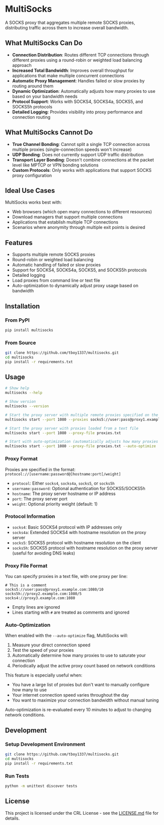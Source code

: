 # MultiSocks

A SOCKS proxy that aggregates multiple remote SOCKS proxies, distributing traffic across them to increase overall bandwidth.

## What MultiSocks Can Do

- **Connection Distribution**: Routes different TCP connections through different proxies using a round-robin or weighted load balancing approach
- **Increased Total Bandwidth**: Improves overall throughput for applications that make multiple concurrent connections
- **Automatic Proxy Management**: Handles failed or slow proxies by routing around them
- **Dynamic Optimization**: Automatically adjusts how many proxies to use based on your bandwidth needs
- **Protocol Support**: Works with SOCKS4, SOCKS4a, SOCKS5, and SOCKS5h protocols
- **Detailed Logging**: Provides visibility into proxy performance and connection routing

## What MultiSocks Cannot Do

- **True Channel Bonding**: Cannot split a single TCP connection across multiple proxies (single-connection speeds won't increase)
- **UDP Bonding**: Does not currently support UDP traffic distribution
- **Transport Layer Bonding**: Doesn't combine connections at the packet level like MPTCP or VPN bonding solutions
- **Custom Protocols**: Only works with applications that support SOCKS proxy configuration

## Ideal Use Cases

MultiSocks works best with:
- Web browsers (which open many connections to different resources)
- Download managers that support multiple connections
- Applications that establish multiple TCP connections
- Scenarios where anonymity through multiple exit points is desired

## Features

- Supports multiple remote SOCKS proxies
- Round-robin or weighted load balancing
- Automatic handling of failed or slow proxies
- Support for SOCKS4, SOCKS4a, SOCKS5, and SOCKS5h protocols
- Detailed logging
- Load proxies from command line or text file
- Auto-optimization to dynamically adjust proxy usage based on bandwidth

## Installation

### From PyPI

```bash
pip install multisocks
```

### From Source

```bash
git clone https://github.com/tboy1337/multisocks.git
cd multisocks
pip install -r requirements.txt
```

## Usage

```bash
# Show help
multisocks --help

# Show version
multisocks --version

# Start the proxy server with multiple remote proxies specified on the command line
multisocks start --port 1080 --proxies socks5://user:pass@proxy1.example.com:1080/10 socks5h://proxy2.example.com:1080/5

# Start the proxy server with proxies loaded from a text file
multisocks start --port 1080 --proxy-file proxies.txt

# Start with auto-optimization (automatically adjusts how many proxies to use based on your connection speed)
multisocks start --port 1080 --proxy-file proxies.txt --auto-optimize
```

### Proxy Format

Proxies are specified in the format: `protocol://[username:password@]hostname:port[/weight]`

- `protocol`: Either `socks4`, `socks4a`, `socks5`, or `socks5h`
- `username:password`: Optional authentication for SOCKS5/SOCKS5h
- `hostname`: The proxy server hostname or IP address
- `port`: The proxy server port
- `weight`: Optional priority weight (default: 1)

### Protocol Information

- `socks4`: Basic SOCKS4 protocol with IP addresses only
- `socks4a`: Extended SOCKS4 with hostname resolution on the proxy server
- `socks5`: SOCKS5 protocol with hostname resolution on the client
- `socks5h`: SOCKS5 protocol with hostname resolution on the proxy server (useful for avoiding DNS leaks)

### Proxy File Format

You can specify proxies in a text file, with one proxy per line:

```
# This is a comment
socks5://user:pass@proxy1.example.com:1080/10
socks5h://proxy2.example.com:1080/5
socks4://proxy3.example.com:1080
```

- Empty lines are ignored
- Lines starting with `#` are treated as comments and ignored

### Auto-Optimization

When enabled with the `--auto-optimize` flag, MultiSocks will:

1. Measure your direct connection speed
2. Test the speed of your proxies
3. Automatically determine how many proxies to use to saturate your connection
4. Periodically adjust the active proxy count based on network conditions

This feature is especially useful when:
- You have a large list of proxies but don't want to manually configure how many to use
- Your internet connection speed varies throughout the day
- You want to maximize your connection bandwidth without manual tuning

Auto-optimization is re-evaluated every 10 minutes to adjust to changing network conditions.

## Development

### Setup Development Environment

```bash
git clone https://github.com/tboy1337/multisocks.git
cd multisocks
pip install -r requirements.txt
```

### Run Tests

```bash
python -m unittest discover tests
```

## License

This project is licensed under the CRL License - see the [LICENSE.md](LICENSE.md) file for details.
